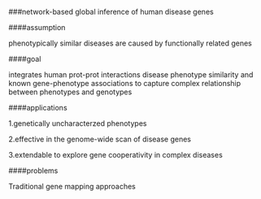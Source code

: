 ###network-based global inference of human disease genes

####assumption 

phenotypically similar diseases are caused by functionally related genes


####goal

integrates human prot-prot interactions disease phenotype similarity and known gene-phenotype associations to capture
complex relationship between phenotypes and genotypes

####applications

1.genetically uncharacterzed phenotypes 

2.effective in the genome-wide scan of disease genes

3.extendable to explore gene cooperativity in complex diseases


####problems

Traditional gene mapping approaches
